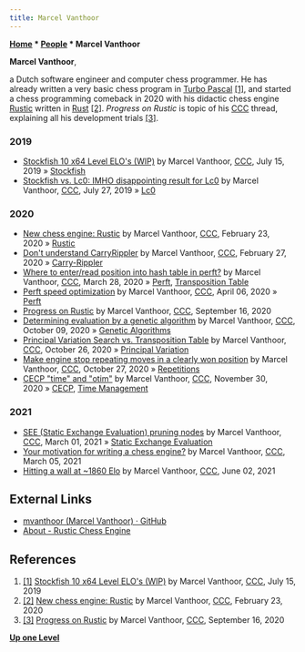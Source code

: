 ```yaml
---
title: Marcel Vanthoor
---
```

**[Home](Home "Home") \* [People](People "People") \* Marcel Vanthoor**


**Marcel Vanthoor**,  

a Dutch software engineer and computer chess programmer. He has already written a very basic chess program in [Turbo Pascal](Pascal#TurboPascal "Pascal") <a id="cite-note-1" href="#cite-ref-1">[1]</a>, 
and started a chess programming comeback in 2020 with his didactic chess engine [Rustic](Rustic "Rustic") written in [Rust](Rust "Rust") <a id="cite-note-2" href="#cite-ref-2">[2]</a>.
*Progress on Rustic* is topic of his [CCC](CCC "CCC") thread, explaining all his development trials <a id="cite-note-3" href="#cite-ref-3">[3]</a>.



### 2019


* [Stockfish 10 x64 Level ELO's (WIP)](http://www.talkchess.com/forum3/viewtopic.php?f=6&t=71288) by Marcel Vanthoor, [CCC](CCC "CCC"), July 15, 2019 » [Stockfish](Stockfish "Stockfish")
* [Stockfish vs. Lc0: IMHO disappointing result for Lc0](http://www.talkchess.com/forum3/viewtopic.php?f=2&t=71384) by Marcel Vanthoor, [CCC](CCC "CCC"), July 27, 2019 » [Lc0](Leela_Chess_Zero#Lc0 "Leela Chess Zero")


### 2020


* [New chess engine: Rustic](http://www.talkchess.com/forum3/viewtopic.php?f=2&t=73164) by Marcel Vanthoor, [CCC](CCC "CCC"), February 23, 2020 » [Rustic](Rustic "Rustic")
* [Don't understand CarryRippler](http://www.talkchess.com/forum3/viewtopic.php?f=7&t=73198) by Marcel Vanthoor, [CCC](CCC "CCC"), February 27, 2020 » [Carry-Rippler](Traversing_Subsets_of_a_Set#AllSubsetsofanySet "Traversing Subsets of a Set")
* [Where to enter/read position into hash table in perft?](http://www.talkchess.com/forum3/viewtopic.php?f=7&t=73493) by Marcel Vanthoor, [CCC](CCC "CCC"), March 28, 2020 » [Perft](Perft "Perft"), [Transposition Table](Transposition_Table "Transposition Table")
* [Perft speed optimization](http://www.talkchess.com/forum3/viewtopic.php?f=7&t=73577) by Marcel Vanthoor, [CCC](CCC "CCC"), April 06, 2020 » [Perft](Perft "Perft")
* [Progress on Rustic](http://www.talkchess.com/forum3/viewtopic.php?f=7&t=75129) by Marcel Vanthoor, [CCC](CCC "CCC"), September 16, 2020
* [Determining evaluation by a genetic algorithm](http://www.talkchess.com/forum3/viewtopic.php?f=2&t=75342) by Marcel Vanthoor, [CCC](CCC "CCC"), October 09, 2020 » [Genetic Algorithms](Genetic_Programming#GeneticAlgorithm "Genetic Programming")
* [Principal Variation Search vs. Transposition Table](http://www.talkchess.com/forum3/viewtopic.php?f=7&t=75549) by Marcel Vanthoor, [CCC](CCC "CCC"), October 26, 2020 » [Principal Variation](Principal_Variation "Principal Variation")
* [Make engine stop repeating moves in a clearly won position](http://www.talkchess.com/forum3/viewtopic.php?f=7&t=75573) by Marcel Vanthoor, [CCC](CCC "CCC"), October 27, 2020 » [Repetitions](Repetitions "Repetitions")
* [CECP "time" and "otim"](http://www.talkchess.com/forum3/viewtopic.php?f=7&t=75944) by Marcel Vanthoor, [CCC](CCC "CCC"), November 30, 2020 » [CECP](Chess_Engine_Communication_Protocol "Chess Engine Communication Protocol"), [Time Management](Time_Management "Time Management")


### 2021


* [SEE (Static Exchange Evaluation) pruning nodes](http://www.talkchess.com/forum3/viewtopic.php?f=7&t=76750) by Marcel Vanthoor, [CCC](CCC "CCC"), March 01, 2021 » [Static Exchange Evaluation](Static_Exchange_Evaluation "Static Exchange Evaluation")
* [Your motivation for writing a chess engine?](http://www.talkchess.com/forum3/viewtopic.php?f=2&t=76787) by Marcel Vanthoor, [CCC](CCC "CCC"), March 05, 2021
* [Hitting a wall at ~1860 Elo](http://www.talkchess.com/forum3/viewtopic.php?f=7&t=77427) by Marcel Vanthoor, [CCC](CCC "CCC"), June 02, 2021


## External Links


* [mvanthoor (Marcel Vanthoor) · GitHub](https://github.com/mvanthoor)
* [About - Rustic Chess Engine](https://rustic-chess.org/)


## References


1. <a id="cite-ref-1" href="#cite-note-1">[1]</a> [Stockfish 10 x64 Level ELO's (WIP)](http://www.talkchess.com/forum3/viewtopic.php?f=6&t=71288) by Marcel Vanthoor, [CCC](CCC "CCC"), July 15, 2019
2. <a id="cite-ref-2" href="#cite-note-2">[2]</a> [New chess engine: Rustic](http://www.talkchess.com/forum3/viewtopic.php?f=2&t=73164) by Marcel Vanthoor, [CCC](CCC "CCC"), February 23, 2020
3. <a id="cite-ref-3" href="#cite-note-3">[3]</a> [Progress on Rustic](http://www.talkchess.com/forum3/viewtopic.php?f=7&t=75129) by Marcel Vanthoor, [CCC](CCC "CCC"), September 16, 2020

**[Up one Level](People "People")**







 
